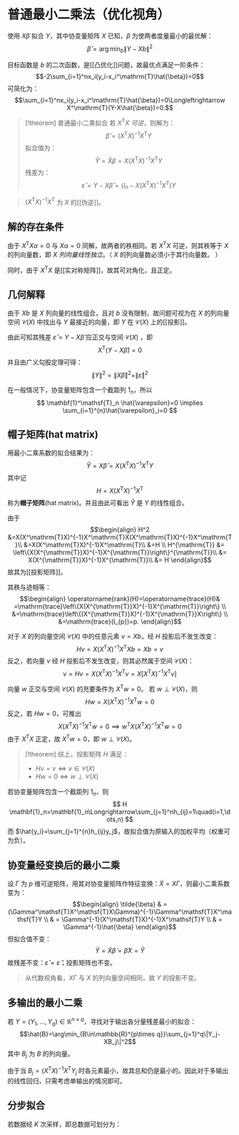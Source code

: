 # 普通最小二乘法（优化视角）

使用 $X\beta$ 拟合 $Y$，其中协变量矩阵 $X$ 已知，$\beta$ 为使两者度量最小的最优解：
$$\hat{\beta}=\arg\min_b\|Y-Xb\|^2$$

目标函数是 $b$ 的二次函数，是[[凸优化]]问题，故最优点满足一阶条件：
$$-2\sum_{i=1}^nx_i(y_i-x_i^\mathrm{T}\hat{\beta})=0$$
可简化为：
$$\sum_{i=1}^nx_i(y_i-x_i^\mathrm{T}\hat{\beta})=0\Longleftrightarrow X^\mathrm{T}(Y-X\hat{\beta})=0.$$
>[!theorem] 普通最小二乘拟合
> 若 $X^\mathsf{T}X$ *可逆*，则解为：
> $$ \hat{\beta}=(X^\mathsf{T}X)^{-1}X^\mathsf{T}Y $$
> 拟合值为：
> $$ \hat{Y}=\hat{X}\beta=X(X^\mathsf{T}X)^{-1}X^\mathsf{T}Y $$
> 残差为：
> $$ \hat{\varepsilon}= Y-X\hat{\beta}=(I_n-X(X^\mathsf{T}X)^{-1}X^\mathsf{T})Y $$

> $(X^\mathsf{T}X)^{-1}X^\mathsf{T}$ 为 $X$ 的[[伪逆]]。


## 解的存在条件

由于 $X^\mathsf{T}X\alpha=0$ 与 $X\alpha=0$ 同解，故两者的秩相同。若 $X^\mathsf{T}X$ 可逆，则其秩等于 $X$ 的列向量数，即 $X$ *列向量线性独立*。（ $X$ 的列向量数必须小于其行向量数。
）

同时，由于 $X^\mathsf{T}X$ 是[[实对称矩阵]]，故其可对角化，且正定。

## 几何解释

由于 $Xb$ 是 $X$ 列向量的线性组合，且对 $b$ 没有限制，故问题可视为在 $X$ 的列向量空间 $\mathcal{C}(X)$ 中找出与 $Y$ 最接近的向量，即 $Y$ 在 $\mathcal{C}(X)$ 上的[[投影]]。

由此可知其残差 $\hat{\varepsilon}= Y-X\hat{\beta}$ 应正交与空间 $\mathcal{C}(X)$ ，即
$$ X^\mathsf{T}(Y-X \hat{\beta})=0 $$
并且由广义勾股定理可得：
$$ \|Y\|^2=\|X \hat{\beta}\|^2+\|\hat{\varepsilon}\|^2 $$

在一般情况下，协变量矩阵包含一个截距列 $\mathbf{}{1}_n$，所以
$$ \mathbf{1}^\mathsf{T}_n \hat{\varepsilon}=0 \implies \sum_{i=1}^{n}\hat{\varepsilon}_i=0 $$

## 帽子矩阵(hat matrix)

用最小二乘系数的拟合结果为：
$$ \hat{Y}=X \hat{\beta}=X(X^\mathsf{T}X)^{-1}X^\mathsf{T}Y $$
其中记
$$H=X(X^\mathsf{T}X)^{-1}X^\mathsf{T} $$
称为**帽子矩阵**(hat matrix)。并且由此可看出 $\hat{Y}$ 是 $Y$ 的线性组合。


由于
$$\begin{align}
H^2 &=X(X^\mathrm{T}X)^{-1}X^\mathrm{T}X(X^\mathrm{T}X)^{-1}X^\mathrm{T}\\
&=X(X^\mathrm{T}X)^{-1}X^\mathrm{T}\\
&=H \\
H^{\mathrm{T}} &= \left\{X(X^{\mathrm{T}}X)^{-1}X^{\mathrm{T}}\right\}^{\mathrm{T}}\\
&= X(X^{\mathrm{T}}X)^{-1}X^{\mathrm{T}}\\
&= H
\end{align}$$
故其为[[投影矩阵]]。

其秩与迹相等：
$$\begin{align}
\operatorname{rank}(H)=\operatorname{trace}(H)& =\mathrm{trace}\left\{X(X^{\mathrm{T}}X)^{-1}X^{\mathrm{T}}\right\} \\
&=\mathrm{trace}\left\{(X^{\mathrm{T}}X)^{-1}X^{\mathrm{T}}X\right\} \\
&=\mathrm{trace}(I_{p})=p.
\end{align}$$

对于 $X$ 的列向量空间 $\mathcal{C}(X)$ 中的任意元素 $v=Xb$，经 $H$ 投影后不发生改变：
$$ Hv=X(X^\mathsf{T}X)^{-1}X^\mathsf{T}Xb=Xb=v $$
反之，若向量 $v$ 经 $H$ 投影后不发生改变，则其必然属于空间 $\mathcal{C}(X)$：
$$ v=Hv=X(X^\mathsf{T}X)^{-1}X^\mathsf{T}v=X \left[ X^\mathsf{T}X)^{-1}X^\mathsf{T}v \right] $$

向量 $w$ 正交与空间 $\mathcal{C}(X)$ 的充要条件为 $X^\mathsf{T}w=0$。
若 $w \perp \mathcal{C}(X)$，则
$$ Hw=X(X^\mathsf{T}X)^{-1}X^\mathsf{T}w=0 $$
反之，若 $Hw=0$，可推出
$$ X(X^\mathsf{T}X)^{-1}X^\mathsf{T}w=0 \implies w^\mathsf{T}X(X^\mathsf{T}X)^{-1}X^\mathsf{T}w=0 $$
由于 $X^\mathsf{T}X$ 正定，故 $X^\mathsf{T}w=0$，即 $w \perp \mathcal{C}(X)$。

>[!theorem]
>综上，投影矩阵 $H$ 满足：
> + $Hv=v\Longleftrightarrow v\in\mathcal{C}(X)$
> + $Hw=0\Longleftrightarrow w\perp\mathcal{C}(X)$

若协变量矩阵包含一个截距列 $\mathbf{}{1}_n$，则
$$ H \mathbf{1}_n=\mathbf{1}_n\Longrightarrow\sum_{j=1}^nh_{ij}=1\quad(i=1,\dots,n) $$
而 $\hat{y_i}=\sum_{j=1}^{n}h_{ij}y_j$，故拟合值为原输入的加权平均（权重可为负）。

## 协变量经变换后的最小二乘

设 $\Gamma$ 为 $p$ 维可逆矩阵，用其对协变量矩阵作特征变换：$\tilde{X}=X\Gamma$，则最小二乘系数变为：
$$\begin{align}
\tilde{\beta} & = (\Gamma^\mathsf{T}X^\mathsf{T}X\Gamma)^{-1}\Gamma^\mathsf{T}X^\mathsf{T}Y \\
 & = \Gamma^{-1}(X^\mathsf{T}X)^{-1}X^\mathsf{T}Y \\
 & = \Gamma^{-1}\hat{\beta}
\end{align}$$
但拟合值不变：
$$ \tilde{Y}=\tilde{X} \tilde{\beta}=\hat{\beta}X=\hat{Y}$$
故残差不变：$\hat{\varepsilon}=\tilde{\varepsilon}$；投影矩阵也不变。
> 从代数视角看，$X\Gamma$ 与 $X$ 的列向量空间相同，故 $Y$ 的投影不变。

## 多输出的最小二乘

若 $Y=(Y_{1},\ldots,Y_{q})\in\mathbb{R}^{n\times q}$，寻找对于输出各分量残差最小的拟合：
$$\hat{B}=\arg\min_{B\in\mathbb{R}^{p\times q}}\sum_{j=1}^q\|Y_j-XB_j\|^2$$
其中 $B_j$ 为 $B$ 的列向量。

由于当 $B_j=(X^\mathsf{T}X)^{-1}X^\mathsf{T}Y_j$ 时各元素最小，故其总和仍是最小的。因此对于多输出的线性回归，只需考虑单输出的情况即可。

## 分步拟合

若数据经 $K$ 次采样，即总数据可划分为：


